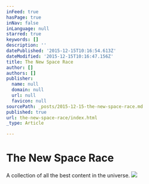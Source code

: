 ```yaml
---
inFeed: true
hasPage: true
inNav: false
inLanguage: null
starred: true
keywords: []
description: ''
datePublished: '2015-12-15T10:16:54.613Z'
dateModified: '2015-12-15T10:16:47.156Z'
title: The New Space Race
author: []
authors: []
publisher:
  name: null
  domain: null
  url: null
  favicon: null
sourcePath: _posts/2015-12-15-the-new-space-race.md
published: true
url: the-new-space-race/index.html
_type: Article

---
```

# The New Space Race

A collection of all the best content in the universe.
![](https://the-grid-user-content.s3-us-west-2.amazonaws.com/4afbdb8f-0603-4356-ae16-e2b4c1d1fa13.jpg)